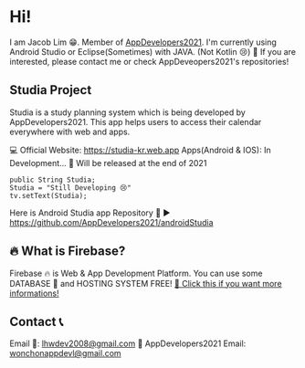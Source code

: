 # Hi!
I am Jacob Lim 😁. Member of [AppDevelopers2021](https://github.com/AppDevelopers2021).
I'm currently using Android Studio or Eclipse(Sometimes) with JAVA. (Not Kotlin 😢)
🎈 If you are interested, please contact me or check AppDeveopers2021's repositories! 

## Studia Project
Studia is a study planning system which is being developed by AppDevelopers2021.
This app helps users to access their calendar everywhere with web and apps.

💻 Official Website: https://studia-kr.web.app
Apps(Android & IOS): In Development... 🔧 
                     Will be released at the end of 2021

    public String Studia;
    Studia = "Still Developing 😢"
    tv.setText(Studia);

Here is Android Studia app Repository 🔎 ▶ https://github.com/AppDevelopers2021/androidStudia

## 🔥 What is Firebase?
Firebase 🔥 is Web & App Development Platform. You can use some DATABASE 💾 and HOSTING SYSTEM FREE!
[📣 Click this if you want more informations!](https://firebase.google.com)

## Contact 📞
Email 📧: lhwdev2008@gmail.com
💬 AppDevelopers2021 Email: wonchonappdevl@gmail.com
